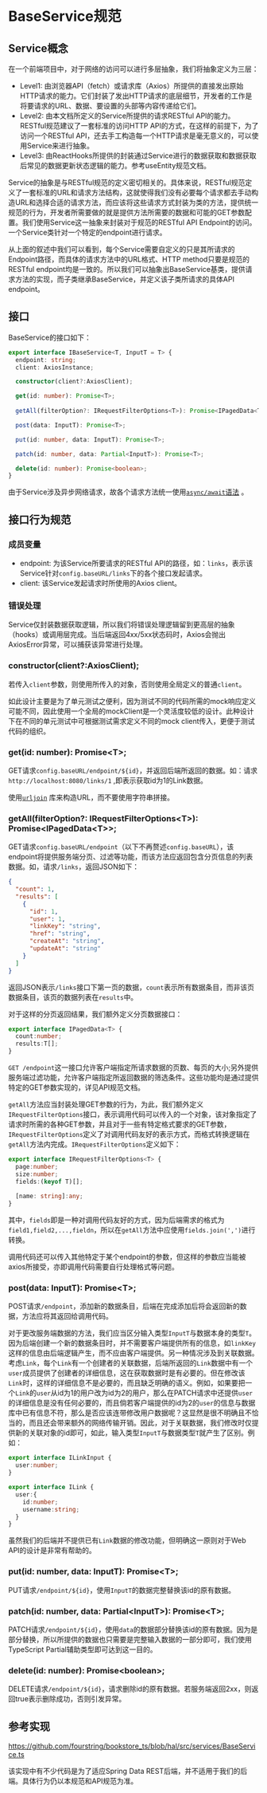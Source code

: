 # BaseService规范
## Service概念
在一个前端项目中，对于网络的访问可以进行多层抽象，我们将抽象定义为三层：
* Level1: 由浏览器API（fetch）或请求库（Axios）所提供的直接发出原始HTTP请求的能力。它们封装了发出HTTP请求的底层细节，开发者的工作是将要请求的URL、数据、要设置的头部等内容传递给它们。
* Level2: 由本文档所定义的Service所提供的请求RESTful API的能力。RESTful规范建议了一套标准的访问HTTP API的方式，在这样的前提下，为了访问一个RESTful API，还去手工构造每一个HTTP请求是毫无意义的，可以使用Service来进行抽象。
* Level3: 由ReactHooks所提供的封装通过Service进行的数据获取和数据获取后常见的数据更新状态逻辑的能力。参考useEntity规范文档。

Service的抽象是与RESTful规范的定义密切相关的。具体来说，RESTful规范定义了一套标准的URL和请求方法结构，这就使得我们没有必要每个请求都去手动构造URL和选择合适的请求方法，而应该将这些请求方式封装为类的方法，提供统一规范的行为，开发者所需要做的就是提供方法所需要的数据和可能的GET参数配置。我们使用Service这一抽象来封装对于规范的RESTful API Endpoint的访问。一个Service类针对一个特定的endpoint进行请求。

从上面的叙述中我们可以看到，每个Service需要自定义的只是其所请求的Endpoint路径，而具体的请求方法中的URL格式、HTTP method只要是规范的RESTful endpoint均是一致的。所以我们可以抽象出BaseService基类，提供请求方法的实现，而子类继承BaseService，并定义该子类所请求的具体API endpoint。

## 接口
BaseService的接口如下：
```typescript
export interface IBaseService<T, InputT = T> {
  endpoint: string;
  client: AxiosInstance;

  constructor(client?:AxiosClient);

  get(id: number): Promise<T>;
  
  getAll(filterOption?: IRequestFilterOptions<T>): Promise<IPagedData<T>>;

  post(data: InputT): Promise<T>;

  put(id: number, data: InputT): Promise<T>;

  patch(id: number, data: Partial<InputT>): Promise<T>;

  delete(id: number): Promise<boolean>;
}
```

由于Service涉及异步网络请求，故各个请求方法统一使用[`async/await`语法](https://developer.mozilla.org/en-US/docs/Learn/JavaScript/Asynchronous/Async_await) 。

## 接口行为规范
### 成员变量
* endpoint: 为该Service所要请求的RESTful API的路径，如：`links`，表示该Service针对`config.baseURL/links`下的各个接口发起请求。
* client: 该Service发起请求时所使用的Axios client。
### 错误处理
Service仅封装数据获取逻辑，所以我们将错误处理逻辑留到更高层的抽象（hooks）或调用层完成。当后端返回4xx/5xx状态码时，Axios会抛出AxiosError异常，可以捕获该异常进行处理。
### constructor(client?:AxiosClient);
若传入`client`参数，则使用所传入的对象，否则使用全局定义的普通`client`。

如此设计主要是为了单元测试之便利，因为测试不同的代码所需的mock响应定义可能不同，因此使用一个全局的mockClient是一个灵活度较低的设计。此种设计下在不同的单元测试中可根据测试需求定义不同的mock client传入，更便于测试代码的组织。
### get(id: number): Promise\<T\>;
GET请求`config.baseURL/endpoint/${id}`，并返回后端所返回的数据。如：请求`http://localhost:8080/links/1` ,即表示获取id为1的Link数据。

使用[`urljoin`](https://github.com/jfromaniello/url-join#readme) 库来构造URL，而不要使用字符串拼接。

### getAll(filterOption?: IRequestFilterOptions\<T>): Promise\<IPagedData\<T>>;
GET请求`config.baseURL/endpoint`（以下不再赘述`config.baseURL`），该endpoint将提供服务端分页、过滤等功能，而该方法应返回包含分页信息的列表数据。如，请求`/links`，返回JSON如下：
```json
{
  "count": 1,
  "results": [
    {
      "id": 1,
      "user": 1,
      "linkKey": "string",
      "href": "string",
      "createAt": "string",
      "updateAt": "string"
    }
  ]
}
```
返回JSON表示`/links`接口下第一页的数据，`count`表示所有数据条目，而非该页数据条目，该页的数据列表在`results`中。

对于这样的分页返回结果，我们额外定义分页数据接口：
```typescript
export interface IPagedData<T> {
  count:number;
  results:T[];
}
```

`GET /endpoint`这一接口允许客户端指定所请求数据的页数、每页的大小;另外提供服务端过滤功能，允许客户端指定所返回数据的筛选条件。这些功能均是通过提供特定的GET参数实现的，详见API规范文档。

`getAll`方法应当封装处理GET参数的行为，为此，我们额外定义`IRequestFilterOptions`接口，表示调用代码可以传入的一个对象，该对象指定了请求时所需的各种GET参数，并且对于一些有特定格式要求的GET参数，`IRequestFilterOptions`定义了对调用代码友好的表示方式，而格式转换逻辑在`getAll`方法内完成。`IRequestFilterOptions`定义如下：
```typescript
export interface IRequestFilterOptions<T> {
  page:number;
  size:number;
  fields:(keyof T)[];
  
  [name: string]:any;
}
```
其中，`fields`即是一种对调用代码友好的方式，因为后端需求的格式为`field1,field2,...,fieldn`，所以在`getAll`方法中应使用`fields.join(',')`进行转换。

调用代码还可以传入其他特定于某个endpoint的参数，但这样的参数应当能被axios所接受，亦即调用代码需要自行处理格式等问题。

### post(data: InputT): Promise\<T>;
POST请求`/endpoint`，添加新的数据条目，后端在完成添加后将会返回新的数据，方法应将其返回给调用代码。

对于更改服务端数据的方法，我们应当区分输入类型`InputT`与数据本身的类型`T`。因为后端创建一个新的数据条目时，并不需要客户端提供所有的信息，如`linkKey`这样的信息由后端逻辑产生，而不应由客户端提供。另一种情况涉及到关联数据。考虑`Link`，每个`Link`有一个创建者的关联数据，后端所返回的`Link`数据中有一个`user`成员提供了创建者的详细信息，这在获取数据时是有必要的。但在修改该`Link`时，这样的详细信息不是必要的，而且缺乏明确的语义。例如，如果要把一个`Link`的`user`从id为1的用户改为id为2的用户，那么在PATCH请求中还提供`user`的详细信息是没有任何必要的，而且倘若客户端提供的id为2的`user`的信息与数据库中已有信息不符，那么是否应该连带修改用户数据呢？这显然是很不明确且不恰当的，而且还会带来额外的网络传输开销。因此，对于关联数据，我们修改时仅提供新的关联对象的id即可，如此，输入类型`InputT`与数据类型`T`就产生了区别。例如：
```typescript
export interface ILinkInput {
  user:number;
}

export interface ILink {
  user:{
    id:number;
    username:string;
  }
}
```

虽然我们的后端并不提供已有`Link`数据的修改功能，但明确这一原则对于Web API的设计是非常有帮助的。

### put(id: number, data: InputT): Promise\<T>;
PUT请求`/endpoint/${id}`，使用`InputT`的数据完整替换该id的原有数据。

### patch(id: number, data: Partial\<InputT>): Promise\<T>;
PATCH请求`/endpoint/${id}`，使用`data`的数据部分替换该id的原有数据。因为是部分替换，所以所提供的数据也只需要是完整输入数据的一部分即可，我们使用TypeScript Partial辅助类型即可达到这一目的。

### delete(id: number): Promise\<boolean>;
DELETE请求`/endpoint/${id}`，请求删除id的原有数据。若服务端返回2xx，则返回true表示删除成功，否则引发异常。

## 参考实现
https://github.com/fourstring/bookstore_ts/blob/hal/src/services/BaseService.ts

该实现中有不少代码是为了适应Spring Data REST后端，并不适用于我们的后端。具体行为仍以本规范和API规范为准。
